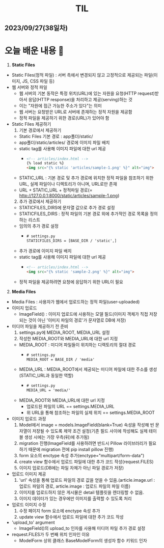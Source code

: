 # <center>TIL<center>
## 2023/09/27(38일차)

# 오늘 배운 내용 :memo:

1. **Static Files**
  - Static Files(정적 파일) : 서버 측에서 변경되지 않고 고정적으로 제공되는 파일(이미지, JS, CSS 파일 등)
  - 웹 서버와 정적 파일
    - 웹 서버의 기본 동작은 특정 위치(URL)에 있는 자원을 요청(HTTP request)받아서 응답(HTTP response)을 처리하고 제공(serving)하는 것
    - 이는 "자원에 접근 가능한 주소가 있다"는 의미
    - 웹 서버는 요청받은 URL로 서버에 존재하는 정적 자원을 제공함
    - 정적 파일을 제공하기 위한 경로(URL)가 있어야 함
  - Static Files 제공하기
    1. 기본 경로에서 제공하기
      - Static Files 기본 경로 : app폴더/static/
      - app폴더/static/articles/ 경로에 이미지 파일 배치
      - static tag를 사용해 이미지 파일에 대한 url 제공
        - ```html
          <!-- articles/index.html -->
          {% load static %}
          <img src="{% static 'articles/sample-1.png' %}" alt="img">
          ```
    - STATIC_URL : 기본 경로 및 추가 경로에 위치한 정적 파일을 참조하기 위한 URL, 실제 파일이나 디렉토리가 아니며, URL로만 존재
    - URL + STATIC_URL + 정적파일 경로(= http://127.0.0.1:8000/static/articles/sample-1.png)
    2. 추가 경로에서 제공하기
      - STATICFILES_DIRS에 문자열 값으로 추가 경로 설정
      - STATICFILES_DIRS : 정적 파일의 기본 경로 외에 추가적인 경로 목록을 정의하는 리스트
      - 임의의 추가 경로 설정
        - ```html
          # settings.py
          STATICFILES_DIRS = [BASE_DIR / 'static',]
          ```
      - 추가 경로에 이미지 파일 배치
      - static tag를 사용해 이미지 파일에 대한 url 제공
        - ```html
          <!-- articles/index.html -->
          <img src="{% static 'sample-2.png' %}" alt="img">
          ```
    - 정적 파일을 제공하려면 요청에 응답하기 위한 URL이 필요

2. **Media Files**
  - Media Files : 사용자가 웹에서 업로드하는 정적 파일(user-uploaded)
  - 이미지 업로드
    - ImageField() : 이미지 업로드에 사용하는 모델 필드(이미지 객체가 직접 저장되는 것이 아닌 '이미지 파일의 경로'가 문자열로 DB에 저장)
  - 미디어 파일을 제공하기 전 준비
    1. settings.py에 MEDIA_ROOT, MEDIA_URL 설정
    2. 작성한 MEDIA_ROOT와 MEDIA_URL에 대한 url 지정
    - MEDIA_ROOT : 미디어 파일들이 위치하는 디렉토리의 절대 경로
      - ```html
        # settings.py
        MEDIA_ROOT = BASE_DIR / 'media'
        ```
    - MEDIA_URL : MEDIA_ROOT에서 제공되는 미디어 파일에 대한 주소를 생성(STATIC_URL과 동일한 역할)
      - ```html
        # settings.py
        MEDIA_URL = 'media/'
        ```
    - MEDIA_ROOT와 MEDIA_URL에 대한 url 지정
      - 업로드된 파일의 URL == settings.MEDIA_URL
      - 위 URL을 통해 참조하는 파일의 실제 위치 == settings.MEDIA_ROOT
  - 이미지 업로드 과정
    1. Model에서 image = models.ImageField(blank=True) 속성을 작성해 빈 문자열이 저장될 수 있도록 제약 조건 설정(기존 필드 사이에 작성해도 실제 테이블 생성 시에는 가장 우측(뒤)에 추가됨)
    2. migration 진행(ImageField를 사용하려면 반드시 Pillow 라이브러리가 필요하기 때문에 migration 전에 pip install pillow 진행)
    3. form 요소의 enctype 속성 추가(enctype="multipart/form-data")
    4. create view 함수에서 업로드 파일에 대한 추가 코드 작성(request.FILES)
    5. 이미지 업로드(DB에는 파일 자체가 아닌 파일 경로가 저장)
  - 업로드 이미지 제공
    1. 'url' 속성을 통해 업로드 파일의 경로 값을 얻을 수 있음.(article.image.url : 업로드 파일의 경로, article.image : 업로드 파일의 파일 이름)
    2. 이미지를 업로드하지 않은 게시물은 detail 템플릿을 렌더링할 수 없음.
    3. 이미지 데이터가 있는 경우에만 이미지를 출력할 수 있도록 처리
  - 업로드 이미지 수정
    1. 수정 페이지 form 요소에 enctype 속성 추가
    2. update view 함수에서 업로드 파일에 대한 추가 코드 작성
  - 'upload_to' argument
    - ImageField()의 upload_to 인자를 사용해 미디어 파일 추가 경로 설정
  - request.FILES가 두 번째 위치 인자인 이유
    - ModelForm 상위 클래스 BaseModelForm의 생성자 함수 키워드 인자